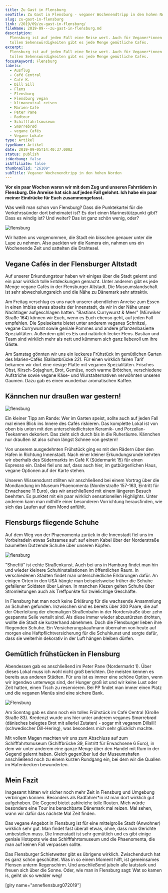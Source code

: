 ```yaml
---
title: Zu Gast in Flensburg
seoTitle: Zu Gast in Flensburg - veganer Wochenendtripp in den hohen Norden
slug: zu-gast-in-flensburg
link: /2019/09/zu-gast-in-flensburg/
fileName: 2019-09---zu-gast-in-flensburg.md
description:
  Flensburg ist auf jeden Fall eine Reise wert. Auch für Veganer*innen! Neben
  tollen Sehenswürdigkeiten gibt es jede Menge gemütliche Cafés.
excerpt:
  Flensburg ist auf jeden Fall eine Reise wert. Auch für Veganer*innen! Neben
  tollen Sehenswürdigkeiten gibt es jede Menge gemütliche Cafés.
focusKeyword: Flensburg
labels:
  - Ausflug
  - Café Central
  - Café K.
  - Dill Sill
  - Flens
  - Flensburg
  - Flensburg vegan
  - klimaneutral reisen
  - Marien-Café
  - Peter Pane
  - Radtour
  - Schifffahrtsmuseum
  - Smørrebrød
  - vegane Cafés
  - Vegane Lokale
type: Artikel
typeName: Artikel
date: 2019-09-05T14:40:37.000Z
status: publish
isWerbung: false
isAffiliate: false
thumbnailId: "26109"
subTitle: Veganer Wochenendtripp in den hohen Norden
---
```


<strong>Vor ein paar Wochen waren wir mit dem Zug und unseren Fahrrädern in
Flensburg. Die Anreise hat sich auf jeden Fall gelohnt. Ich habe ein paar meiner
Eindrücke für Euch zusammengefasst.</strong>

Was weiß man schon von Flensburg? Dass die Punktekartei für die Verkehrssünder
dort beheimatet ist? Es dort einen Marinestützpunkt gibt? Dass es windig ist?
Und weiter? Das ist ganz schön wenig, oder?

![flensburg](http://cardamonchai.com/wp-content/uploads/2019/09/fruehstück-flensburg-400x533.jpg "Geniales veganes Frühstück im Marien-Café")

Wir hatten uns vorgenommen, die Stadt ein bisschen genauer unter die Lupe zu
nehmen. Also packten wir die Kamera ein, nahmen uns ein Wochenende Zeit und
sattelten die Drahtesel.

## Vegane Cafés in der Flensburger Altstadt

Auf unserer Erkundungstour haben wir einiges über die Stadt gelernt und ein paar
wirklich tolle Entdeckungen gemacht. Unter anderem gibt es jede Menge vegane
Cafés in der Flensburger Altstadt. Die Museumslandschaft ist sehr
abwechslungsreich und die Nähe zu Dänemark sehr attraktiv.

Am Freitag verschlug es uns nach unserer abendlichen Anreise zum Essen in einen
Imbiss etwas abseits der Innenstadt, da wir in der Nähe unser Nachtlager
aufgeschlagen hatten. "Bastians Currywurst &amp; Meer" (Mürwiker Straße 164)
können wir Euch, wenn es Euch ebenso geht, auf jeden Fall empfehlen. Die
Speisekarte bietet unter anderem veganes Schnitzel, vegane Currywurst sowie
geniale Pommes und andere pflanzenbasierte Spezialitäten. Außerdem gibt es Eis
und natürlich lecker Flens. Bastian und Team sind wirklich mehr als nett und
kümmern sich ganz liebevoll um ihre Gäste.

Am Samstag gönnten wir uns ein leckeres Frühstück im gemütlichen Garten des
Marien-Cafés (Ballastbrücke 22). Für einen wirklich fairen Tarif bekamen wir
dort eine riesige Platte mit veganen Spezialitäten. Frisches Obst,
Kirsch-Sojaghurt, Brot, Gemüse, noch warme Brötchen, verschiedene Aufstriche
sowie vegane Käse- und Wurstalternativen verwöhnten unseren Gaumen. Dazu gab es
einen wunderbar aromatischen Kaffee.

## Kännchen nur draußen war gestern!

![flensburg](http://cardamonchai.com/wp-content/uploads/2019/09/tekannen-flensburg-400x533.jpg "Tolle Teekannen")

Ein kleiner Tipp am Rande: Wer im Garten speist, sollte auch auf jeden Fall mal
einen Blick ins Innere des Cafés riskieren. Das komplette Lokal ist von oben bis
unten mit den unterschiedlichsten Keramik- und Porzellan-Teekannen dekoriert.
Das zieht sich durch bis in die Ruheräume. Kännchen nur draußen ist also schon
längst Schnee von gestern!

Von unserem ausgedehnten Frühstück ging es mit den Rädern über den Hafen in
Richtung Innenstadt. Nach einer kleiner Erkundungsrunde kehrten wir oberhalb des
Südermarkts im Café K (Südermarkt 15) für einen Espresso ein. Dabei fiel uns
auf, dass auch hier, im gutbürgerlichen Haus, vegane Optionen auf der Karte
stehen.

Unseren Wissensdurst stillten wir anschließend bei einem Vortrag über die
Mondlandung im Museum Phaenomenta (Norderstraße 157-163, Eintritt für Erwachsene
11 Euro), das wir anschließend mit einem längeren Besuch beehrten. Es punktet
mit ein paar wirklich sensationellen Highlights. Unter anderem kann man mithilfe
einer besonderen Vorrichtung herausfinden, wie sich das Laufen auf dem Mond
anfühlt.

## Flensburgs fliegende Schuhe

Auf dem Weg von der Phaenomenta zurück in die Innenstadt fiel uns im
Vorbeiradeln etwas Seltsames auf: auf einem Kabel über der Norderstraße
baumelten Dutzende Schuhe über unseren Köpfen.

![flensburg](http://cardamonchai.com/wp-content/uploads/2019/09/schuhe-flensburg-400x533.jpg "Luftige Schuhe")

"Shoefiti" ist echte Straßenkunst. Auch bei uns in Hamburg findet man hin und
wieder kleinere Schuhinstallationen im öffentlichen Raum. In verschiedenen
Städten findet man unterschiedliche Erklärungen dafür. An einigen Orten in den
USA hängte man beispielsweise früher die Schuhe gefallener Soldaten über Leinen.
In manchen Kiezen gelten Schuhe über Stromleitungen auch als Treffpunkte für
zwielichtige Geschäfte.

In Flensburg hat man noch keine Erklärung für die wachsende Ansammlung an
Schuhen gefunden. Inzwischen sind es bereits über 300 Paare, die auf der
Oberleitung der ehemaligen Straßenbahn in der Norderstraße über zehn gespannte
Seile verteilt sind. Als diese immer wieder abzustürzten drohten, wollte die
Stadt sie kurzerhand abnehmen. Doch die Flensburger lieben ihre fliegenden
Schuhe. Ein Versicherungskaufmann übernahm von heute auf morgen eine
Haftpflichtversicherung für die Schuhkunst und sorgte dafür, dass sie weiterhin
dekorativ in der Luft hängen bleiben dürfen.

## Gemütlich frühstücken in Flensburg

Abendessen gab es anschließend im Peter Pane (Nordermarkt 1). Über dieses Lokal
muss ich wohl nicht groß berichten. Die meisten kennen es bereits aus anderen
Städten. Für uns ist es immer eine schöne Option, wenn wir irgendwo unterwegs
sind, der Hunger groß ist und wir keine Lust oder Zeit hatten, einen Tisch zu
reservieren. Bei PP findet man immer einen Platz und die veganen Menüs sind eine
sichere Bank.

![Flensburg](http://cardamonchai.com/wp-content/uploads/2019/09/tau-flensburg-400x533.jpg "Armdickes Tau im Schifffahrtsmuseum")

Am Sonntag gab es dann noch ein tolles Frühstück im Café Central (Große Straße
83). Kredenzt wurde uns hier unter anderem veganes Smørrebrød (dänisches
belegtes Brot mit allerlei Zutaten) - sogar mit veganem Dillsill! (schwedischer
Dill-Hering), was besonders mich sehr glücklich machte.

Mit vollem Magen machten wir uns zum Abschluss auf zum Schifffahrtsmuseum
(Schiffbrücke 39, Eintritt für Erwachsene 6 Euro), in dem wir unter anderem eine
ganze Menge über den Handel mit Rum in der Gegend gelernt haben. Gleich
gegenüber lud der Museumshafen anschließend noch zu einem kurzen Rundgang ein,
bei dem wir die Quallen im Hafenbecken bewunderten.

## Mein Fazit

Insgesamt hätten wir sicher noch mehr Zeit in Flensburg und Umgebung verbringen
können. Besonders als Radfahrer\*in ist man dort wirklich gut aufgehoben. Die
Gegend bietet zahlreiche tolle Routen. Mich würde besonders eine Tour ins
benachbarte Dänemark mal reizen. Mal sehen, wann wir dafür das nächste Mal Zeit
finden.

Das vegane Angebot in Flensburg ist für eine mittelgroße Stadt (Anwohner)
wirklich sehr gut. Man findet fast überall etwas, ohne, dass man Gerichte
umbestellen muss. Die Innenstadt ist sehr gemütlich und es gibt einige geniale
Hotspots wie das Schifffahrtsmuseum und die Phaenomenta, die man auf keinen Fall
verpassen sollte.

Das Flensburger Schietwetter gibt es übrigens wirklich. Zwischendurch hat es
ganz schön geschüttet. Was in so einem Moment hilft, ist gemeinsames Flensen
unterm Regenschirm. Und anschließend jubeln alle lautstark und freuen sich über
die Sonne. Oder, wie man in Flensburg sagt: Wat so kamen is, geiht ok so wedder
weg!

[glry name="anneflensburg072019"]
